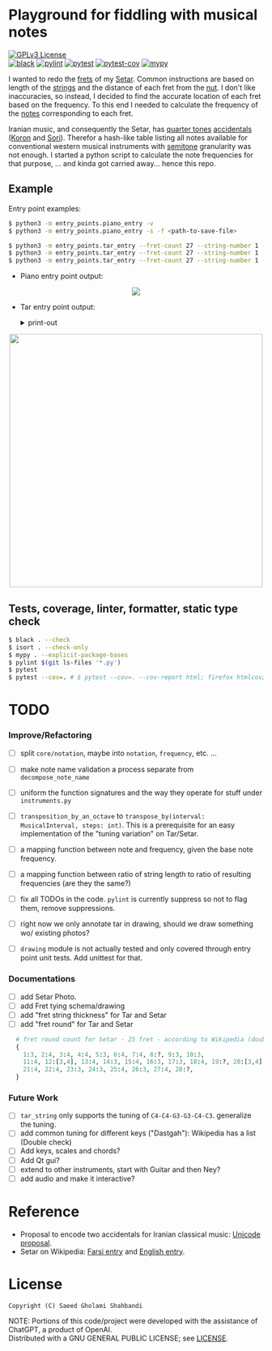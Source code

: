 # Playground for fiddling with musical notes

[![GPLv3 License](https://img.shields.io/badge/license-GPLv3-blue.svg)](https://github.com/saeedghsh/musical_notes/blob/master/LICENSE)  
[![black](https://github.com/saeedghsh/musical_notes/actions/workflows/formatting.yml/badge.svg?branch=master)](https://github.com/saeedghsh/musical_notes/actions/workflows/formatting.yml)
[![pylint](https://github.com/saeedghsh/musical_notes/actions/workflows/pylint.yml/badge.svg?branch=master)](https://github.com/saeedghsh/musical_notes/actions/workflows/pylint.yml)
[![pytest](https://github.com/saeedghsh/musical_notes/actions/workflows/pytest.yml/badge.svg?branch=master)](https://github.com/saeedghsh/musical_notes/actions/workflows/pytest.yml)
[![pytest-cov](https://github.com/saeedghsh/musical_notes/actions/workflows/pytest-cov.yml/badge.svg?branch=master)](https://github.com/saeedghsh/musical_notes/actions/workflows/pytest-cov.yml)
[![mypy](https://github.com/saeedghsh/musical_notes/actions/workflows/type-check.yml/badge.svg?branch=master)](https://github.com/saeedghsh/musical_notes/actions/workflows/type-check.yml)

I wanted to redo the [frets](https://en.wikipedia.org/wiki/Fret) of my [Setar](https://en.wikipedia.org/wiki/Setar).
Common instructions are based on length of the [strings](https://en.wikipedia.org/wiki/String_(music)) and the distance of each fret from the [nut](https://en.wikipedia.org/wiki/Nut_(string_instrument)).
I don't like inaccuracies, so instead, I decided to find the accurate location of each fret based on the frequency.
To this end I needed to calculate the frequency of the [notes](https://en.wikipedia.org/wiki/Musical_note) corresponding to each fret.  

Iranian music, and consequently the Setar, has [quarter tones](https://en.wikipedia.org/wiki/Quarter_tone) [accidentals](https://en.wikipedia.org/wiki/Accidental_(music)) ([Koron](https://en.wikipedia.org/wiki/Koron_(music)) and [Sori](https://en.wikipedia.org/wiki/Sori_(music))).
Therefor a hash-like table listing all notes available for conventional western musical instruments with [semitone](https://en.wikipedia.org/wiki/Semitone) granularity was not enough.
I started a python script to calculate the note frequencies for that purpose, ... and kinda got carried away... hence this repo.


## Example
Entry point examples:
```bash
$ python3 -m entry_points.piano_entry -v
$ python3 -m entry_points.piano_entry -s -f <path-to-save-file>

$ python3 -m entry_points.tar_entry --fret-count 27 --string-number 1 -p
$ python3 -m entry_points.tar_entry --fret-count 27 --string-number 1 -v
$ python3 -m entry_points.tar_entry --fret-count 27 --string-number 1 -s -f <path-to-save-file>
```

* Piano entry point output:
<p align="center">
    <img src="https://github.com/saeedghsh/musical_notes/blob/master/images/pinao_keys_frequencies.png">
</p>

* Tar entry point output:
    <details>
        <summary> print-out</summary>

        ```bash
        0	C4:	261.6255653005986 Hz
        1	C#4:	277.1826309768721 Hz
        2	Dk4:	285.30470202322215 Hz
        3	D4:	293.6647679174076 Hz
        4	Eb4:	311.1269837220809 Hz
        5	Ek4:	320.24370022528126 Hz
        6	E4:	329.6275569128699 Hz
        7	F4:	349.2282314330039 Hz
        8	Fs4:	359.46139971304194 Hz
        9	F#4:	369.9944227116344 Hz
        10	Gk4:	380.83608684270297 Hz
        11	G4:	391.99543598174927 Hz
        12	Ab4:	415.3046975799451 Hz
        13	Ak4:	427.4740541075866 Hz
        14	A4:	440.0 Hz
        15	Bb4:	466.1637615180899 Hz
        16	Bk4:	479.82340237271336 Hz
        17	B4:	493.8833012561241 Hz
        18	C5:	523.2511306011972 Hz
        19	C#5:	554.3652619537442 Hz
        20	Dk5:	570.6094040464443 Hz
        21	D5:	587.3295358348151 Hz
        22	Eb5:	622.2539674441618 Hz
        23	Ek5:	640.4874004505624 Hz
        24	E5:	659.2551138257398 Hz
        25	F5:	698.4564628660078 Hz
        26	F#5:	739.9888454232688 Hz
        27	G5:	783.9908719634985 Hz
        ```

    </details>

<p align="center">
    <img src="https://github.com/saeedghsh/musical_notes/blob/master/images/tar_small_1290x362_string1_annotated.png" height="500">
</p>



## Tests, coverage, linter, formatter, static type check
```bash
$ black . --check
$ isort . --check-only
$ mypy . --explicit-package-bases
$ pylint $(git ls-files '*.py')
$ pytest
$ pytest --cov=. # $ pytest --cov=. --cov-report html; firefox htmlcov/index.html
```

# TODO

### Improve/Refactoring
* [ ] split `core/notation`, maybe into `notation`, `frequency`, etc. ...
* [ ] make note name validation a process separate from `decompose_note_name`
* [ ] uniform the function signatures and the way they operate for stuff under `instruments.py`
* [ ] `transposition_by_an_octave` to `transpose_by(interval: MusicalInterval, steps: int)`.
      This is a prerequisite for an easy implementation of the "tuning variation" on Tar/Setar.
* [ ] a mapping function between note and frequency, given the base note frequency.
* [ ] a mapping function between ratio of string length to ratio of resulting frequencies (are they the same?)
* [ ] fix all TODOs in the code. `pylint` is currently suppress so not to flag them, remove suppressions.
* [ ] right now we only annotate tar in drawing, should we draw something wo/ existing photos?
* [ ] `drawing` module is not actually tested and only covered through entry point unit tests. Add unittest for that.


### Documentations
* [ ] add Setar Photo.
* [ ] add Fret tying schema/drawing
* [ ] add "fret string thickness" for Tar and Setar
* [ ] add "fret round" for Tar and Setar
```python
  # fret round count for Setar - 25 fret - according to Wikipedia (double check)
  {
    1:3, 2:4, 3:4, 4:4, 5:3, 6:4, 7:4, 8:?, 9:3, 10:3,
    11:4, 12:[3,4], 13:4, 14:3, 15:4, 16:3, 17:3, 18:4, 19:?, 20:[3,4],
    21:4, 22:4, 23:3, 24:3, 25:4, 26:3, 27:4, 28:?,
  }
```

### Future Work
* [ ] `tar_string` only supports the tuning of `C4-C4-G3-G3-C4-C3`. generalize the tuning.
* [ ] add common tuning for different keys ("Dastgah"): Wikipedia has a list (Double check)
* [ ] Add keys, scales and chords?
* [ ] Add Qt gui?
* [ ] extend to other instruments, start with Guitar and then Ney?
* [ ] add audio and make it interactive?

# Reference
* Proposal to encode two accidentals for Iranian classical music: [Unicode proposal](https://www.unicode.org/L2/L2020/20159-iran-music-symbols.pdf).
* Setar on Wikipedia: [Farsi entry]((https://fa.wikipedia.org/wiki/%D8%B3%D9%87%E2%80%8C%D8%AA%D8%A7%D8%B1)) and [English entry](https://en.wikipedia.org/wiki/Setar).

# License
```
Copyright (C) Saeed Gholami Shahbandi
```
 
NOTE: Portions of this code/project were developed with the assistance of ChatGPT, a product of OpenAI.  
Distributed with a GNU GENERAL PUBLIC LICENSE; see [LICENSE](https://github.com/saeedghsh/musical_notes/blob/master/LICENSE).
